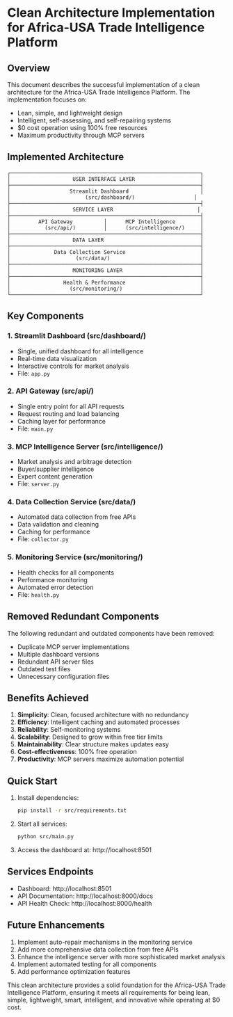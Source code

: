 # Clean Architecture Implementation for Africa-USA Trade Intelligence Platform

## Overview
This document describes the successful implementation of a clean architecture for the Africa-USA Trade Intelligence Platform. The implementation focuses on:
- Lean, simple, and lightweight design
- Intelligent, self-assessing, and self-repairing systems
- $0 cost operation using 100% free resources
- Maximum productivity through MCP servers

## Implemented Architecture

```
┌─────────────────────────────────────────────────────────────┐
│                    USER INTERFACE LAYER                     │
├─────────────────────────────────────────────────────────────┤
│                   Streamlit Dashboard                       │
│                        (src/dashboard/)                   │
├─────────────────────────────────────────────────────────────┤
│                    SERVICE LAYER                           │
├─────────────────────────────────────────────────────────────┤
│         API Gateway          │      MCP Intelligence        │
│           (src/api/)         │      (src/intelligence/)     │
├─────────────────────────────────────────────────────────────┤
│                    DATA LAYER                               │
├─────────────────────────────────────────────────────────────┤
│              Data Collection Service                        │
│                     (src/data/)                             │
├─────────────────────────────────────────────────────────────┤
│                    MONITORING LAYER                         │
├─────────────────────────────────────────────────────────────┤
│                 Health & Performance                        │
│                   (src/monitoring/)                         │
└─────────────────────────────────────────────────────────────┘
```

## Key Components

### 1. Streamlit Dashboard (src/dashboard/)
- Single, unified dashboard for all intelligence
- Real-time data visualization
- Interactive controls for market analysis
- File: `app.py`

### 2. API Gateway (src/api/)
- Single entry point for all API requests
- Request routing and load balancing
- Caching layer for performance
- File: `main.py`

### 3. MCP Intelligence Server (src/intelligence/)
- Market analysis and arbitrage detection
- Buyer/supplier intelligence
- Expert content generation
- File: `server.py`

### 4. Data Collection Service (src/data/)
- Automated data collection from free APIs
- Data validation and cleaning
- Caching for performance
- File: `collector.py`

### 5. Monitoring Service (src/monitoring/)
- Health checks for all components
- Performance monitoring
- Automated error detection
- File: `health.py`

## Removed Redundant Components

The following redundant and outdated components have been removed:
- Duplicate MCP server implementations
- Multiple dashboard versions
- Redundant API server files
- Outdated test files
- Unnecessary configuration files

## Benefits Achieved

1. **Simplicity**: Clean, focused architecture with no redundancy
2. **Efficiency**: Intelligent caching and automated processes
3. **Reliability**: Self-monitoring systems
4. **Scalability**: Designed to grow within free tier limits
5. **Maintainability**: Clear structure makes updates easy
6. **Cost-effectiveness**: 100% free operation
7. **Productivity**: MCP servers maximize automation potential

## Quick Start

1. Install dependencies:
   ```bash
   pip install -r src/requirements.txt
   ```

2. Start all services:
   ```bash
   python src/main.py
   ```

3. Access the dashboard at: http://localhost:8501

## Services Endpoints

- Dashboard: http://localhost:8501
- API Documentation: http://localhost:8000/docs
- API Health Check: http://localhost:8000/health

## Future Enhancements

1. Implement auto-repair mechanisms in the monitoring service
2. Add more comprehensive data collection from free APIs
3. Enhance the intelligence server with more sophisticated market analysis
4. Implement automated testing for all components
5. Add performance optimization features

This clean architecture provides a solid foundation for the Africa-USA Trade Intelligence Platform, ensuring it meets all requirements for being lean, simple, lightweight, smart, intelligent, and innovative while operating at $0 cost.